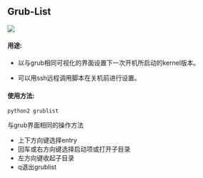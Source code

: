 ## Grub-List

![](../image/grublist.png)

#### 用途:

* 以与grub相同可视化的界面设置下一次开机所启动的kernel版本。

* 可以用ssh远程调用脚本在关机前进行设置。

#### 使用方法:

```shellpower
python2 grublist
```

与grub界面相同的操作方法
* 上下方向键选择entry
* 回车或右方向键选择启动项或打开子目录
* 左方向键收起子目录
* q退出grublist
